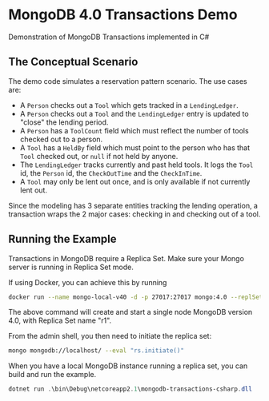 # MongoDB 4.0 Transactions Demo

Demonstration of MongoDB Transactions implemented in C#

## The Conceptual Scenario

The demo code simulates a reservation pattern scenario.
The use cases are:

- A `Person` checks out a `Tool` which gets tracked in a `LendingLedger`.
- A `Person` checks out a `Tool` and the `LendingLedger` entry is updated to "close" the lending period.
- A `Person` has a `ToolCount` field which must reflect the number of tools checked out to a person.
- A `Tool` has a `HeldBy` field which must point to the person who has that `Tool` checked out, or `null` if not held by anyone.
- The `LendingLedger` tracks currently and past held tools. It logs the `Tool` id, the `Person` id, the `CheckOutTime` and the `CheckInTime`.
- A `Tool` may only be lent out once, and is only available if not currently lent out.

Since the modeling has 3 separate entities tracking the lending operation, a transaction wraps the 2 major cases: checking in and checking out of a tool.

## Running the Example

Transactions in MongoDB require a Replica Set. Make sure your Mongo server is running in Replica Set mode.

If using Docker, you can achieve this by running

```bash
docker run --name mongo-local-v40 -d -p 27017:27017 mongo:4.0 --replSet r1 
```

The above command will create and start a single node MongoDB version 4.0, with Replica Set name "r1".

From the admin shell, you then need to initiate the replica set:

```bash
mongo mongodb://localhost/ --eval "rs.initiate()"
```

When you have a local MongoDB instance running a replica set, you can build and run the example.

```powershell
dotnet run .\bin\Debug\netcoreapp2.1\mongodb-transactions-csharp.dll
```
